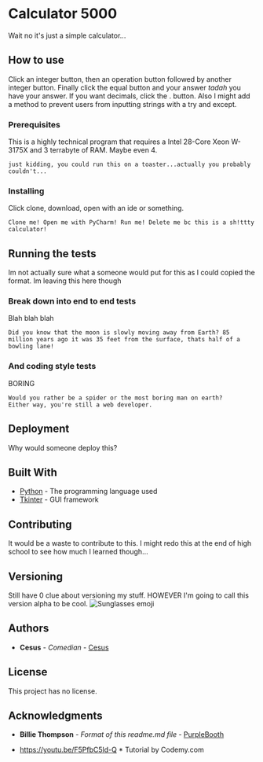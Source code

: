 # Calculator 5000

Wait no it's just a simple calculator...

## How to use

Click an integer button, then an operation button followed by another integer button. Finally click the equal button and your answer *tadah* you have your answer. If you want decimals, click the . button. Also I might add a method to prevent users from inputting strings with a try and except.

### Prerequisites

This is a highly technical program that requires a Intel 28-Core Xeon W-3175X and 3 terrabyte of RAM. Maybe even 4.

```
just kidding, you could run this on a toaster...actually you probably couldn't...
```

### Installing

Click clone, download, open with an ide or something.

```
Clone me! Open me with PyCharm! Run me! Delete me bc this is a sh!ttty calculator!
```

## Running the tests

Im not actually sure what a someone would put for this as I could copied the format. Im leaving this here though

### Break down into end to end tests

Blah blah blah

```
Did you know that the moon is slowly moving away from Earth? 85 million years ago it was 35 feet from the surface, thats half of a bowling lane!
```

### And coding style tests

BORING

```
Would you rather be a spider or the most boring man on earth?
Either way, you're still a web developer.
```

## Deployment

Why would someone deploy this?

## Built With

* [Python](https://docs.python.org/3/) - The programming language used
* [Tkinter](https://docs.python.org/2/library/tkinter.html) - GUI framework

## Contributing

It would be a waste to contribute to this. I might redo this at the end of high school to see how much I learned though...

## Versioning

Still have 0 clue about versioning my stuff. HOWEVER I'm going to call this version alpha to be cool. ![Sunglasses emoji](https://upload.wikimedia.org/wikipedia/commons/3/33/Twemoji_1f60e.svg)

## Authors

* **Cesus** - *Comedian* - [Cesus](https://github.com/Cesus)

## License

This project has no license.

## Acknowledgments

* **Billie Thompson** - *Format of this readme.md file* - [PurpleBooth](https://github.com/PurpleBooth)

* https://youtu.be/F5PfbC5ld-Q * Tutorial by Codemy.com
